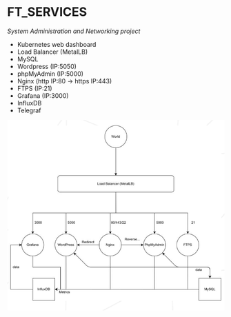 # FT_SERVICES
*System Administration and Networking project*

* Kubernetes web dashboard
* Load Balancer (MetalLB)
* MySQL
* Wordpress (IP:5050)
* phpMyAdmin (IP:5000)
* Nginx (http IP:80 -> https IP:443)
* FTPS (IP:21)
* Grafana (IP:3000)
* InfluxDB
* Telegraf


![Schema](/img/schema.png)
